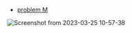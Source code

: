 - [problem M](https://codeforces.com/gym/397845)


![Screenshot from 2023-03-25 10-57-38](https://user-images.githubusercontent.com/105644935/227707805-a2aa5042-37aa-42e4-9089-ab0bca9f2063.png)
